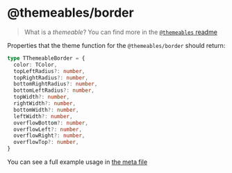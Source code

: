 # @themeables/border

> What is a _themeable_? You can find more in the [`@themeables` readme](..)

Properties that the theme function for the `@themeables/border` should return:

```ts
type TThemeableBorder = {
  color: TColor,
  topLeftRadius?: number,
  topRightRadius?: number,
  bottomRightRadius?: number,
  bottomLeftRadius?: number,
  topWidth?: number,
  rightWidth?: number,
  bottomWidth?: number,
  leftWidth?: number,
  overflowBottom?: number,
  overflowLeft?: number,
  overflowRight?: number,
  overflowTop?: number,
}
```

You can see a full example usage in [the meta file](meta.tsx)
